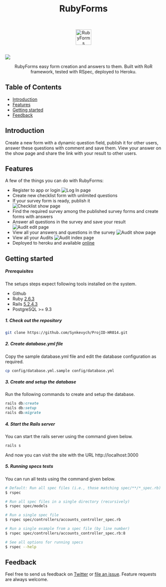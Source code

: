 <h1 align="center"> RubyForms </h1> <br>
<p align="center">
  <a href="https://github.com/Synkevych/ProjID-HR014/">
    <img alt="RubyForms" title="RubyForms" src="https://www.nicepng.com/png/full/234-2344335_long-checklist-vector-checklist-icon.png" width="50">
  </a>
</p>
<br/>
<img src="public/img/checklists_index.png"/>
<br/>
<p align="center">
  RubyForms easy form creation and answers to them. Built with RoR framework, tested with RSpec, deployed to Heroku.
</p>

<!-- START doctoc generated TOC please keep comment here to allow auto update -->
<!-- DON'T EDIT THIS SECTION, INSTEAD RE-RUN doctoc TO UPDATE -->
## Table of Contents

- [Introduction](#introduction)
- [Features](#features)
- [Getting started](#getting-started)
- [Feedback](#feedback)

<!-- END doctoc generated TOC please keep comment here to allow auto update -->

## Introduction

Create a new form with a dynamic question field, publish it for other users, answer these questions with comment and save them. View your answer on the show page and share the link with your result to other users.

## Features

A few of the things you can do with RubyForms:

* Register to app or login
![Log In page](public/img/login.png)
* Create new checklist form with unlimited questions
* If your survey form is ready, publish it  
![Checklist show page](public/img/checklists_show.png)
* Find the required survey among the published survey forms and create forms with answers
* Answer all questions in the survey and save your result
![Audit edit page](public/img/audits_edit.png)
* View all your answers and questions in the survey
![Audit show page](public/img/audits_show.png)
* View all your Audits
![Audit index page](public/img/audits_index.png)  
* Deployed to heroku and available [online](https://quiet-plains-51299.herokuapp.com/)

## Getting started

##### Prerequisites

The setups steps expect following tools installed on the system.

- Github
- Ruby [2.6.3](https://www.ruby-lang.org/en/news/2019/04/17/ruby-2-6-3-released/)
- Rails [5.2.4.3](https://weblog.rubyonrails.org/2020/5/18/Rails-5-2-4-3-and-6-0-3-1-have-been-released/)
- PostgreSQL >= 9.3

##### 1. Check out the repository

```bash
git clone https://github.com/Synkevych/ProjID-HR014.git
```

##### 2. Create database.yml file

Copy the sample database.yml file and edit the database configuration as required.

```bash
cp config/database.yml.sample config/database.yml
```

##### 3. Create and setup the database

Run the following commands to create and setup the database.

```ruby
rails db:create
rails db:setup
rails db:migrate
```

##### 4. Start the Rails server

You can start the rails server using the command given below.

```ruby
rails s
```

And now you can visit the site with the URL http://localhost:3000

##### 5. Running specs tests

You can run all tests using the command given below.

```bash
# Default: Run all spec files (i.e., those matching spec/**/*_spec.rb)
$ rspec

# Run all spec files in a single directory (recursively)
$ rspec spec/models

# Run a single spec file
$ rspec spec/controllers/accounts_controller_spec.rb

# Run a single example from a spec file (by line number)
$ rspec spec/controllers/accounts_controller_spec.rb:8

# See all options for running specs
$ rspec --help
```

## Feedback

Feel free to send us feedback on [Twitter](https://twitter.com/synkevych) or [file an issue](https://github.com/Synkevych/ProjID-HR014/issues/new). Feature requests are always welcome.
